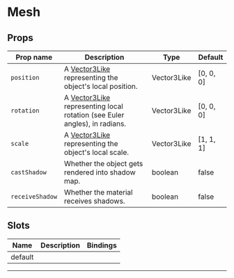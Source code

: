 # Mesh

## Props

| Prop name     | Description                                                                                     | Type        | Default            |
| ------------- | ----------------------------------------------------------------------------------------------- | ----------- | ------------------ |
|` position      `| A [Vector3Like](/types#vector3like) representing the object's local position.                   | Vector3Like | [0, 0, 0] |
|` rotation      `| A [Vector3Like](/types#vector3like) representing local rotation (see Euler angles), in radians. | Vector3Like | [0, 0, 0] |
|` scale         `| A [Vector3Like](/types#vector3like) representing the object's local scale.                      | Vector3Like | [1, 1, 1] |
|` castShadow    `| Whether the object gets rendered into shadow map.                                               | boolean     | false              |
|` receiveShadow `| Whether the material receives shadows.                                                          | boolean     | false              |

## Slots

| Name    | Description | Bindings |
| ------- | ----------- | -------- |
| default |             |          |

---
